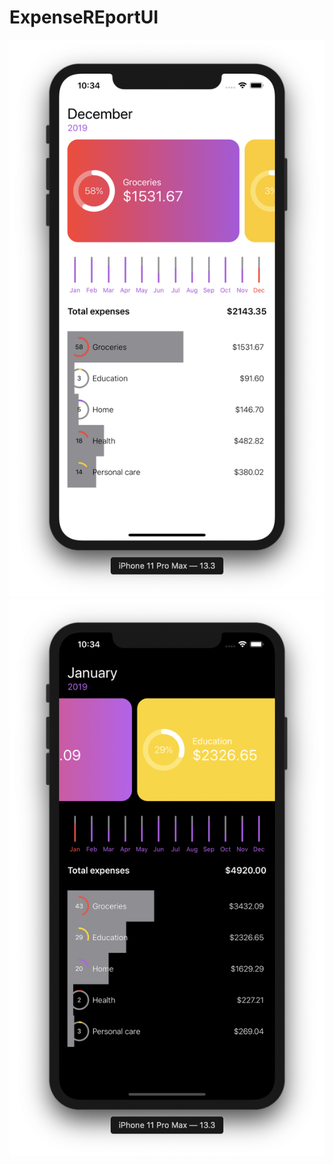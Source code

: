 # ExpenseREportUI

![](https://github.com/ram4ik/ExpenseREportUI/blob/master/ExpenseREportUI/Assets.xcassets/Screenshot%202019-12-23%20at%2010.34.15.imageset/Screenshot%202019-12-23%20at%2010.34.15.png)
![](https://github.com/ram4ik/ExpenseREportUI/blob/master/ExpenseREportUI/Assets.xcassets/Screenshot%202019-12-23%20at%2010.34.41.imageset/Screenshot%202019-12-23%20at%2010.34.41.png)
